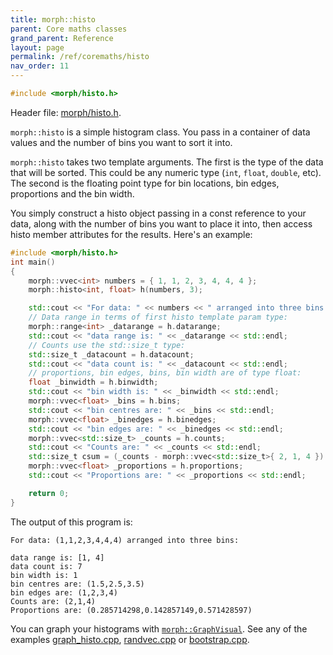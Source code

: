 ```yaml
---
title: morph::histo
parent: Core maths classes
grand_parent: Reference
layout: page
permalink: /ref/coremaths/histo
nav_order: 11
---
```

```c++
#include <morph/histo.h>
```
Header file: [morph/histo.h](https://github.com/ABRG-Models/morphologica/blob/main/morph/histo.h).

`morph::histo` is a simple histogram class. You pass in a container of
data values and the number of bins you want to sort it into.

`morph::histo` takes two template arguments. The first is the type of
the data that will be sorted. This could be any numeric type (`int`,
`float`, `double`, etc). The second is the floating point type for bin
locations, bin edges, proportions and the bin width.

You simply construct a histo object passing in a const reference to
your data, along with the number of bins you want to place it into,
then access histo member attributes for the results. Here's an example:

```c++
#include <morph/histo.h>
int main()
{
    morph::vvec<int> numbers = { 1, 1, 2, 3, 4, 4, 4 };
    morph::histo<int, float> h(numbers, 3);

    std::cout << "For data: " << numbers << " arranged into three bins:\n\n";
    // Data range in terms of first histo template param type:
    morph::range<int> _datarange = h.datarange;
    std::cout << "data range is: " << _datarange << std::endl;
    // Counts use the std::size_t type:
    std::size_t _datacount = h.datacount;
    std::cout << "data count is: " << _datacount << std::endl;
    // proportions, bin edges, bins, bin width are of type float:
    float _binwidth = h.binwidth;
    std::cout << "bin width is: " << _binwidth << std::endl;
    morph::vvec<float> _bins = h.bins;
    std::cout << "bin centres are: " << _bins << std::endl;
    morph::vvec<float> _binedges = h.binedges;
    std::cout << "bin edges are: " << _binedges << std::endl;
    morph::vvec<std::size_t> _counts = h.counts;
    std::cout << "Counts are: " << _counts << std::endl;
    std::size_t csum = (_counts - morph::vvec<std::size_t>{ 2, 1, 4 }).sum();
    morph::vvec<float> _proportions = h.proportions;
    std::cout << "Proportions are: " << _proportions << std::endl;

    return 0;
}
```

The output of this program is:
```
For data: (1,1,2,3,4,4,4) arranged into three bins:

data range is: [1, 4]
data count is: 7
bin width is: 1
bin centres are: (1.5,2.5,3.5)
bin edges are: (1,2,3,4)
Counts are: (2,1,4)
Proportions are: (0.285714298,0.142857149,0.571428597)
```

You can graph your histograms with [`morph::GraphVisual`](/ref/visual/graphvisual). See any of the examples [graph_histo.cpp](https://github.com/ABRG-Models/morphologica/blob/main/examples/graph_histo.cpp), [randvec.cpp](https://github.com/ABRG-Models/morphologica/blob/main/examples/randvec.cpp) or [bootstrap.cpp](https://github.com/ABRG-Models/morphologica/blob/main/examples/bootstrap.cpp).